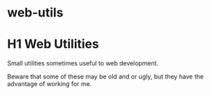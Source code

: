 # web-utils
# H1 Web Utilities
Small utilities sometimes useful to web development. 

Beware that some of these may be old and or ugly, but they have the advantage of working for me. 
